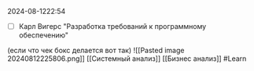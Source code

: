  2024-08-1222:54

- [ ] Карл Вигерс "Разработка требований к программному обеспечению"


(если что чек бокс делается вот так)
![[Pasted image 20240812225806.png]]
[[Системный анализ]]
[[Бизнес анализ]]
#Learn